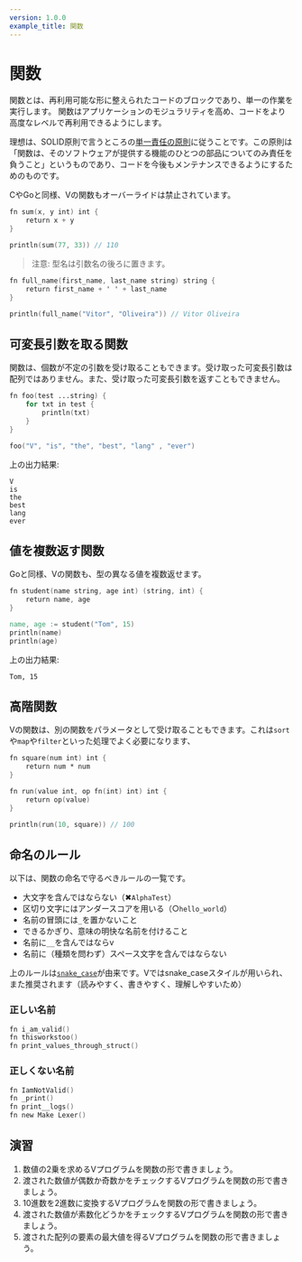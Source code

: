 ```yaml
---
version: 1.0.0
example_title: 関数
---
```


# 関数

関数とは、再利用可能な形に整えられたコードのブロックであり、単一の作業を実行します。
関数はアプリケーションのモジュラリティを高め、コードをより高度なレベルで再利用できるようにします。

理想は、SOLID原則で言うところの[単一責任の原則](https://en.wikipedia.org/wiki/Single_responsibility_principle)に従うことです。この原則は「関数は、そのソフトウェアが提供する機能のひとつの部品についてのみ責任を負うこと」というものであり、コードを今後もメンテナンスできるようにするためのものです。

CやGoと同様、Vの関数もオーバーライドは禁止されています。

```v
fn sum(x, y int) int {
    return x + y
}

println(sum(77, 33)) // 110
```

> 注意: 型名は引数名の後ろに置きます。

```v
fn full_name(first_name, last_name string) string {
    return first_name + ' ' + last_name
}

println(full_name("Vitor", "Oliveira")) // Vitor Oliveira
```

## 可変長引数を取る関数

関数は、個数が不定の引数を受け取ることもできます。受け取った可変長引数は配列ではありません。また、受け取った可変長引数を返すこともできません。

```v
fn foo(test ...string) {
    for txt in test {
        println(txt)
    }
}

foo("V", "is", "the", "best", "lang" , "ever")
```

上の出力結果:

```console
V
is
the
best
lang
ever
```

## 値を複数返す関数

Goと同様、Vの関数も、型の異なる値を複数返せます。

```v
fn student(name string, age int) (string, int) {
    return name, age
}

name, age := student("Tom", 15)
println(name)
println(age)
```

上の出力結果:

```console
Tom, 15
```

## 高階関数

Vの関数は、別の関数をパラメータとして受け取ることもできます。これは`sort`や`map`や`filter`といった処理でよく必要になります、

```v
fn square(num int) int {
    return num * num
}

fn run(value int, op fn(int) int) int {
    return op(value)
}

println(run(10, square)) // 100
```

## 命名のルール

以下は、関数の命名で守るべきルールの一覧です。

- 大文字を含んではならない（✖`AlphaTest`）
- 区切り文字にはアンダースコアを用いる（○`hello_world`）
- 名前の冒頭には`_`を置かないこと
- できるかぎり、意味の明快な名前を付けること
- 名前に`__`を含んではならv
- 名前に（種類を問わず）スペース文字を含んではならない

上のルールは[`snake_case`](https://en.wikipedia.org/wiki/Snake_case)が由来です。Vではsnake_caseスタイルが用いられ、また推奨されます（読みやすく、書きやすく、理解しやすいため）

### 正しい名前

```v
fn i_am_valid()
fn thisworkstoo()
fn print_values_through_struct()
```

### 正しくない名前

```v
fn IamNotValid()
fn _print()
fn print__logs()
fn new Make Lexer()
```

## 演習

1. 数値の2乗を求めるVプログラムを関数の形で書きましょう。
2. 渡された数値が偶数か奇数かをチェックするVプログラムを関数の形で書きましょう。
3. 10進数を2進数に変換するVプログラムを関数の形で書きましょう。
4. 渡された数値が素数化どうかをチェックするVプログラムを関数の形で書きましょう。
5. 渡された配列の要素の最大値を得るVプログラムを関数の形で書きましょう。

